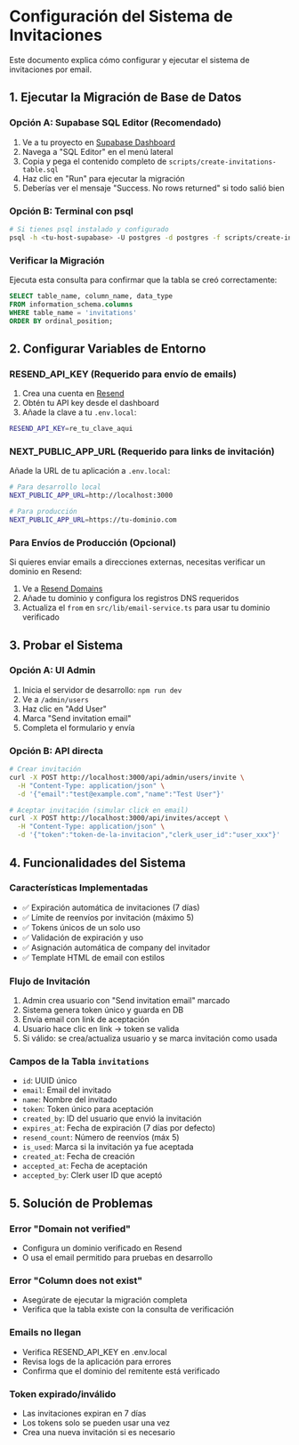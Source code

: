 # Configuración del Sistema de Invitaciones

Este documento explica cómo configurar y ejecutar el sistema de invitaciones por email.

## 1. Ejecutar la Migración de Base de Datos

### Opción A: Supabase SQL Editor (Recomendado)
1. Ve a tu proyecto en [Supabase Dashboard](https://supabase.com/dashboard)
2. Navega a "SQL Editor" en el menú lateral
3. Copia y pega el contenido completo de `scripts/create-invitations-table.sql`
4. Haz clic en "Run" para ejecutar la migración
5. Deberías ver el mensaje "Success. No rows returned" si todo salió bien

### Opción B: Terminal con psql
```bash
# Si tienes psql instalado y configurado
psql -h <tu-host-supabase> -U postgres -d postgres -f scripts/create-invitations-table.sql
```

### Verificar la Migración
Ejecuta esta consulta para confirmar que la tabla se creó correctamente:
```sql
SELECT table_name, column_name, data_type 
FROM information_schema.columns 
WHERE table_name = 'invitations' 
ORDER BY ordinal_position;
```

## 2. Configurar Variables de Entorno

### RESEND_API_KEY (Requerido para envío de emails)
1. Crea una cuenta en [Resend](https://resend.com)
2. Obtén tu API key desde el dashboard
3. Añade la clave a tu `.env.local`:
```bash
RESEND_API_KEY=re_tu_clave_aqui
```

### NEXT_PUBLIC_APP_URL (Requerido para links de invitación)
Añade la URL de tu aplicación a `.env.local`:
```bash
# Para desarrollo local
NEXT_PUBLIC_APP_URL=http://localhost:3000

# Para producción
NEXT_PUBLIC_APP_URL=https://tu-dominio.com
```

### Para Envíos de Producción (Opcional)
Si quieres enviar emails a direcciones externas, necesitas verificar un dominio en Resend:
1. Ve a [Resend Domains](https://resend.com/domains)
2. Añade tu dominio y configura los registros DNS requeridos
3. Actualiza el `from` en `src/lib/email-service.ts` para usar tu dominio verificado

## 3. Probar el Sistema

### Opción A: UI Admin
1. Inicia el servidor de desarrollo: `npm run dev`
2. Ve a `/admin/users`
3. Haz clic en "Add User"
4. Marca "Send invitation email" 
5. Completa el formulario y envía

### Opción B: API directa
```bash
# Crear invitación
curl -X POST http://localhost:3000/api/admin/users/invite \
  -H "Content-Type: application/json" \
  -d '{"email":"test@example.com","name":"Test User"}'

# Aceptar invitación (simular click en email)
curl -X POST http://localhost:3000/api/invites/accept \
  -H "Content-Type: application/json" \
  -d '{"token":"token-de-la-invitacion","clerk_user_id":"user_xxx"}'
```

## 4. Funcionalidades del Sistema

### Características Implementadas
- ✅ Expiración automática de invitaciones (7 días)
- ✅ Límite de reenvíos por invitación (máximo 5)
- ✅ Tokens únicos de un solo uso
- ✅ Validación de expiración y uso
- ✅ Asignación automática de company del invitador
- ✅ Template HTML de email con estilos

### Flujo de Invitación
1. Admin crea usuario con "Send invitation email" marcado
2. Sistema genera token único y guarda en DB
3. Envía email con link de aceptación
4. Usuario hace clic en link → token se valida
5. Si válido: se crea/actualiza usuario y se marca invitación como usada

### Campos de la Tabla `invitations`
- `id`: UUID único
- `email`: Email del invitado
- `name`: Nombre del invitado
- `token`: Token único para aceptación
- `created_by`: ID del usuario que envió la invitación
- `expires_at`: Fecha de expiración (7 días por defecto)
- `resend_count`: Número de reenvíos (máx 5)
- `is_used`: Marca si la invitación ya fue aceptada
- `created_at`: Fecha de creación
- `accepted_at`: Fecha de aceptación
- `accepted_by`: Clerk user ID que aceptó

## 5. Solución de Problemas

### Error "Domain not verified"
- Configura un dominio verificado en Resend
- O usa el email permitido para pruebas en desarrollo

### Error "Column does not exist"
- Asegúrate de ejecutar la migración completa
- Verifica que la tabla existe con la consulta de verificación

### Emails no llegan
- Verifica RESEND_API_KEY en .env.local
- Revisa logs de la aplicación para errores
- Confirma que el dominio del remitente está verificado

### Token expirado/inválido
- Las invitaciones expiran en 7 días
- Los tokens solo se pueden usar una vez
- Crea una nueva invitación si es necesario